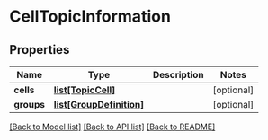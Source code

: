 # CellTopicInformation

## Properties
Name | Type | Description | Notes
------------ | ------------- | ------------- | -------------
**cells** | [**list[TopicCell]**](TopicCell.md) |  | [optional] 
**groups** | [**list[GroupDefinition]**](GroupDefinition.md) |  | [optional] 

[[Back to Model list]](../README.md#documentation-for-models) [[Back to API list]](../README.md#documentation-for-api-endpoints) [[Back to README]](../README.md)


